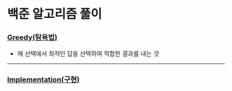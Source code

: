 # 백준 알고리즘 풀이

### [Greedy(탐욕법)](#https://github.com/Paul0620/Backjun-Algorithm/tree/main/greedy)
- 매 선택에서 최적인 답을 선택하여 적합한 결과를 내는 것

---

### [Implementation(구현)]()

